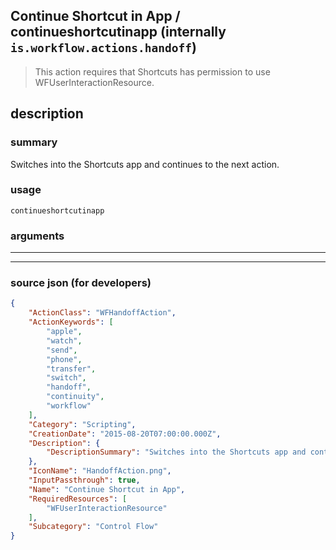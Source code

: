 
## Continue Shortcut in App / continueshortcutinapp (internally `is.workflow.actions.handoff`)

> This action requires that Shortcuts has permission to use WFUserInteractionResource.


## description

### summary

Switches into the Shortcuts app and continues to the next action.


### usage
```
continueshortcutinapp 
```

### arguments

---



---

### source json (for developers)

```json
{
	"ActionClass": "WFHandoffAction",
	"ActionKeywords": [
		"apple",
		"watch",
		"send",
		"phone",
		"transfer",
		"switch",
		"handoff",
		"continuity",
		"workflow"
	],
	"Category": "Scripting",
	"CreationDate": "2015-08-20T07:00:00.000Z",
	"Description": {
		"DescriptionSummary": "Switches into the Shortcuts app and continues to the next action."
	},
	"IconName": "HandoffAction.png",
	"InputPassthrough": true,
	"Name": "Continue Shortcut in App",
	"RequiredResources": [
		"WFUserInteractionResource"
	],
	"Subcategory": "Control Flow"
}
```

